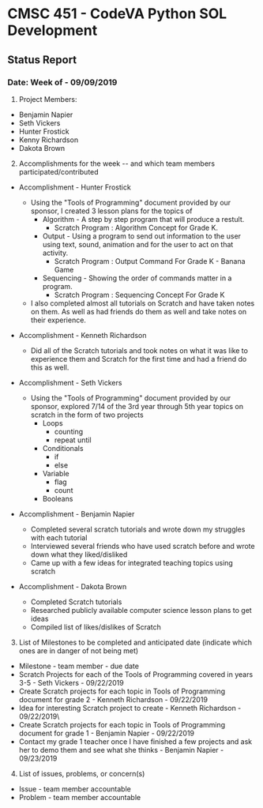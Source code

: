 # CMSC 451 - CodeVA Python SOL Development
## Status Report
### Date: Week of - 09/09/2019
1. Project Members:
  * Benjamin Napier
  * Seth Vickers
  * Hunter Frostick
  * Kenny Richardson
  * Dakota Brown
2. Accomplishments for the week -- and which team members participated/contributed
  * Accomplishment - Hunter Frostick
  	* Using the "Tools of Programming" document provided by our sponsor, I created 3 lesson plans for the topics of
		* Algorithm - A step by step program that will produce a restult.
			*  Scratch Program : Algorithm Concept for Grade K.
		* Output - Using a program to send out information to the user using text, sound, animation and for the user to act on 					that activity.
			* Scratch Program : Output Command For Grade K - Banana Game
		* Sequencing - Showing the order of commands matter in a program.
			* Scratch Program : Sequencing Concept For Grade K
	* I also completed almost all tutorials on Scratch and have taken notes on them. As well as had friends do them as well and 		take notes on their experience.

  * Accomplishment - Kenneth Richardson
  	* Did all of the Scratch tutorials and took notes on what it was like to experience them and Scratch for the first time and had a friend do this as well.


 * Accomplishment - Seth Vickers
  	* Using the "Tools of Programming" document provided by our sponsor, explored 7/14 of the 3rd year through 5th year topics on scratch in the form of two projects
		* Loops
			* counting
			* repeat until
		* Conditionals
			* if
			* else
		* Variable
			* flag
			* count
		* Booleans

  * Accomplishment - Benjamin Napier
  	* Completed several scratch tutorials and wrote down my struggles with each tutorial
	* Interviewed several friends who have used scratch before and wrote down what they liked/disliked
	* Came up with a few ideas for integrated teaching topics using scratch

  * Accomplishment - Dakota Brown
    * Completed Scratch tutorials
    * Researched publicly available computer science lesson plans to get ideas
    * Compiled list of likes/dislikes of Scratch 

3. List of Milestones to be completed and anticipated date (indicate which ones are in danger of not being met)
  * Milestone - team member - due date
  * Scratch Projects for each of the Tools of Programming covered in years 3-5 - Seth Vickers - 09/22/2019
  * Create Scratch projects for each topic in Tools of Programming document for grade 2 - Kenneth Richardson - 09/22/2019
  * Idea for interesting Scratch project to create - Kenneth Richardson - 09/22/2019\
  * Create Scratch projects for each topic in Tools of Programming document for grade 1 - Benjamin Napier - 09/22/2019
  * Contact my grade 1 teacher once I have finished a few projects and ask her to demo them and see what she thinks - Benjamin Napier - 09/23/2019
4. List of issues, problems, or concern(s)
  * Issue - team member accountable
  * Problem - team member accountable
